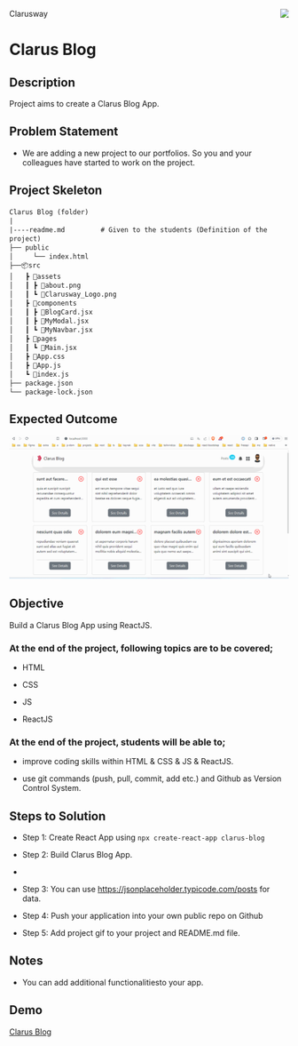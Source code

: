 <p>Clarusway<img align="right"
  src="https://secure.meetupstatic.com/photos/event/3/1/b/9/600_488352729.jpeg"  width="15px"></p>

# Clarus Blog

## Description

Project aims to create a Clarus Blog App.

## Problem Statement

- We are adding a new project to our portfolios. So you and your colleagues have started to work on the project.

## Project Skeleton

```
Clarus Blog (folder)
|
|----readme.md         # Given to the students (Definition of the project)
├── public
│     └── index.html
├──📦src
│   ┣ 📂assets
│   ┃ ┣ 📜about.png
│   ┃ ┗ 📜Clarusway_Logo.png
│   ┣ 📂components
│   ┃ ┣ 📜BlogCard.jsx
│   ┃ ┣ 📜MyModal.jsx
│   ┃ ┗ 📜MyNavbar.jsx
│   ┣ 📂pages
│   ┃ ┗ 📜Main.jsx
│   ┣ 📜App.css
│   ┣ 📜App.js
│   ┗ 📜index.js
├── package.json
└── package-lock.json

```

## Expected Outcome

![clarus-blog](clarus-blog.gif)

## Objective

Build a Clarus Blog App using ReactJS.

### At the end of the project, following topics are to be covered;

- HTML

- CSS

- JS

- ReactJS

### At the end of the project, students will be able to;

- improve coding skills within HTML & CSS & JS & ReactJS.

- use git commands (push, pull, commit, add etc.) and Github as Version Control System.

## Steps to Solution

- Step 1: Create React App using `npx create-react-app clarus-blog`

- Step 2: Build Clarus Blog App.
- 
- Step 3: You can use https://jsonplaceholder.typicode.com/posts for data.

- Step 4: Push your application into your own public repo on Github

- Step 5: Add project gif to your project and README.md file.

## Notes

- You can add additional functionalitiesto your app.

## Demo 

[Clarus Blog](https://ass7-flame.vercel.app/)